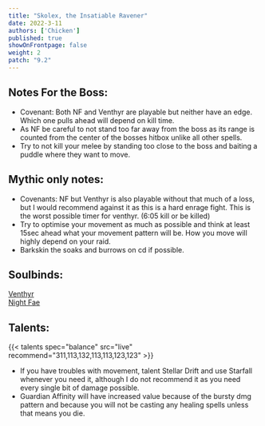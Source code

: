 ```yaml
---
title: "Skolex, the Insatiable Ravener"
date: 2022-3-11
authors: ['Chicken']
published: true
showOnFrontpage: false
weight: 2
patch: "9.2"
---
```



## Notes For the Boss:
- Covenant: Both NF and Venthyr are playable but neither have an edge. Which one pulls ahead will depend on kill time.
- As NF be careful to not stand too far away from the boss as its range is counted from the center of the bosses hitbox unlike all other spells. 
- Try to not kill your melee by standing too close to the boss and baiting a puddle where they want to move.

## Mythic only notes:
- Covenants: NF but Venthyr is also playable without that much of a loss, but I would recommend against it as this is a hard enrage fight. This is the worst possible timer for venthyr. (6:05 kill or be killed)
- Try to optimise your movement as much as possible and think at least 15sec ahead what your movement pattern will be. How you move will highly depend on your raid.
- Barkskin the soaks and burrows on cd if possible.



## Soulbinds:
[Venthyr](https://www.wowhead.com/soulbind-calc/venthyr/theotar-the-mad-duke/druid/AwCW774CBTUgChU1ygoSBTWHCiUy5AojBTI_ABUySQo1MjEK)
<br>[Night Fae](https://www.wowhead.com/soulbind-calc/night-fae/niya/druid/AwCW6r4DBTUgChUyQQolNcoKEwU1xgoVMuQKJTLiCiIVMkkKNTI8Cg)


## Talents:

{{< talents spec="balance" src="live" recommend="311,113,132,113,113,123,123" >}}

- If you have troubles with movement, talent Stellar Drift and use Starfall whenever you need it, although I do not recommend it as you need every single bit of damage possible.
- Guardian Affinity will have increased value because of the bursty dmg pattern and because you will not be casting any healing spells unless that means you die.
